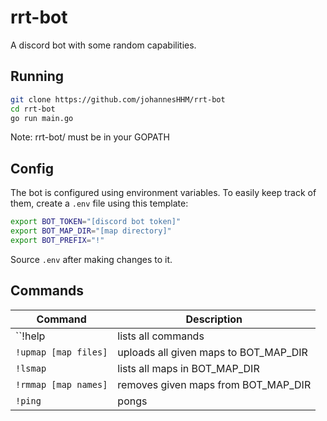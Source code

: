 # rrt-bot
A discord bot with some random capabilities.

## Running
```sh
git clone https://github.com/johannesHHM/rrt-bot
cd rrt-bot
go run main.go
```
Note: rrt-bot/ must be in your GOPATH

## Config
The bot is configured using environment variables.
To easily keep track of them, create a `.env` file using this template:
```sh
export BOT_TOKEN="[discord bot token]"
export BOT_MAP_DIR="[map directory]"
export BOT_PREFIX="!"
```
Source `.env` after making changes to it.

## Commands
| Command                  | Description                                                   |
|--------------------------|---------------------------------------------------------------|
| ``!help                  | lists all commands                                            |
| ``!upmap [map files]``   | uploads all given maps to BOT_MAP_DIR                         |
| ``!lsmap``               | lists all maps in BOT_MAP_DIR                                 |
| ``!rmmap [map names]``   | removes given maps from BOT_MAP_DIR                           |
| ``!ping``                | pongs                                                         |
